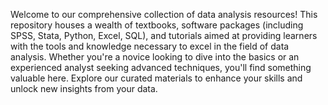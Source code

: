 Welcome to our comprehensive collection of data analysis resources! This repository houses a 
wealth of textbooks, software packages (including SPSS, Stata, Python, Excel, SQL), and tutorials 
aimed at providing learners with the tools and knowledge necessary to excel in the field of data 
analysis. Whether you're a novice looking to dive into the basics or an experienced analyst seeking 
advanced techniques, you'll find something valuable here. Explore our curated materials to 
enhance your skills and unlock new insights from your data.

